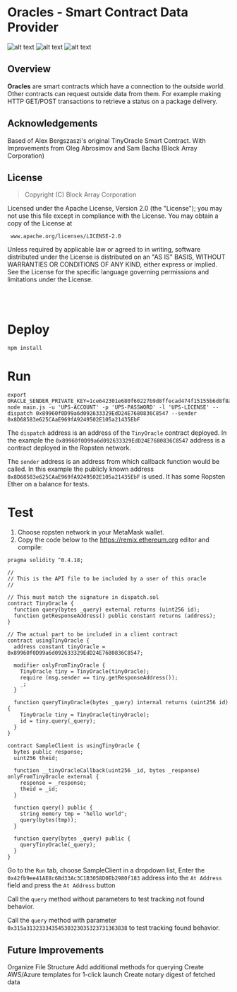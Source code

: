 # Oracles - Smart Contract Data Provider
![alt text](https://img.shields.io/badge/release-v0.2.5-green.svg "")  ![alt text](https://img.shields.io/badge/license-apache%202.0-blue.svg "") ![alt text](https://img.shields.io/badge/build-experimental-yellowgreen.svg "")
## Overview

**Oracles** are smart contracts which have a connection to the outside world. Other contracts can request outside data from them. For example making HTTP GET/POST transactions to retrieve a status on a package delivery.


## Acknowledgements

Based of Alex Bergszaszi's original TinyOracle Smart Contract. 
With Improvements from Oleg Abrosimov and Sam Bacha (Block Array Corporation)

## License

 > Copyright (C) Block Array Corporation
  

   Licensed under the Apache License, Version 2.0 (the "License");
   you may not use this file except in compliance with the License.
   You may obtain a copy of the License at
 
     www.apache.org/licenses/LICENSE-2.0
 
   Unless required by applicable law or agreed to in writing, software
   distributed under the License is distributed on an "AS IS" BASIS,
   WITHOUT WARRANTIES OR CONDITIONS OF ANY KIND, either express or implied. See the License for the specific language governing permissions and limitations under the License.


   <br>
   <br>

# Deploy

```
npm install
```

# Run

```
export ORACLE_SENDER_PRIVATE_KEY=1ce642301e680f60227b9d8ffecad474f15155b6d8f8a2cb6bde8e85c8a4809a
node main.js -u 'UPS-ACCOUNT' -p 'UPS-PASSWORD' -l 'UPS-LICENSE' --dispatch 0x89960f0D99a6d092633329EdD24E7680836C8547 --sender 0x8D68583e625CAaE969fA9249502E105a21435EbF
```

The `dispatch` address is an address of the `TinyOracle` contract deployed.
In the example the `0x89960f0D99a6d092633329EdD24E7680836C8547` address is a contract deployed in the Ropsten network.

The `sender` address is an address from which callback function would be called. In this example the publicly known address `0x8D68583e625CAaE969fA9249502E105a21435EbF` is used. It has some Ropsten Ether on a balance for tests.

# Test

1. Choose ropsten network in your MetaMask wallet.
2. Copy the code below to the https://remix.ethereum.org editor and compile:


```
pragma solidity ^0.4.18;

//
// This is the API file to be included by a user of this oracle
//

// This must match the signature in dispatch.sol
contract TinyOracle {
  function query(bytes _query) external returns (uint256 id);
  function getResponseAddress() public constant returns (address);
}

// The actual part to be included in a client contract
contract usingTinyOracle {
  address constant tinyOracle = 0x89960f0D99a6d092633329EdD24E7680836C8547;

  modifier onlyFromTinyOracle {
    TinyOracle tiny = TinyOracle(tinyOracle);
    require (msg.sender == tiny.getResponseAddress());
    _;
  }

  function queryTinyOracle(bytes _query) internal returns (uint256 id) {
    TinyOracle tiny = TinyOracle(tinyOracle);
    id = tiny.query(_query);
  }
}

contract SampleClient is usingTinyOracle {
  bytes public response;
  uint256 theid;

  function __tinyOracleCallback(uint256 _id, bytes _response) onlyFromTinyOracle external {
    response = _response;
    theid = _id;
  }

  function query() public {
    string memory tmp = "hello world";
    query(bytes(tmp));
  }

  function query(bytes _query) public {
    queryTinyOracle(_query);
  }
}
```

Go to the `Run` tab, choose SampleClient in a dropdown list, Enter the `0x42fb9ee41AE8c6Bd33Ac3C1B3058D0Eb2980f183` address into the `At Address` field and press the `At Address` button

Call the `query` method without parameters to test tracking not found behavior.

Call the `query` method with parameter `0x315a31323334354530323035323731363838` to test tracking found behavior.


## Future Improvements

Organize File Structure
Add additional methods for querying
Create AWS/Azure templates for 1-click launch
Create notary digest of fetched data 

